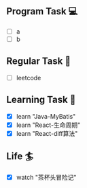 

## Program Task  💻
- [ ] a
- [ ] b

## Regular Task  🤡
- [ ] leetcode

## Learning Task 🎯
- [x] learn "Java-MyBatis"
- [x] learn "React-生命周期"
- [x] learn "React-diff算法"

## Life 🏄
- [x] watch "茶杯头冒险记"